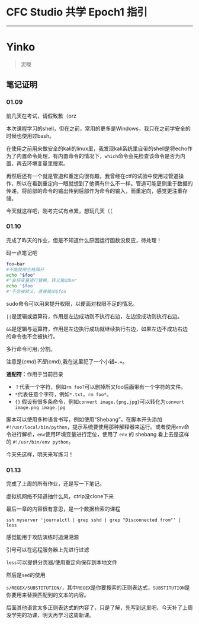 # CFC Studio 共学 Epoch1 指引
---
# Yinko

> 泥嚎

## 笔记证明

<!-- Content_START --> 
### 01.09

前几天在考试，请假致歉（orz

本次课程学习的shell，但在之前，常用的更多是Windows，我只在之前学安全的时候也使用过bash。

在使用之前用来做安全的kali的linux里，我发现kali系统里自带的shell是将echo作为了内置命令处理，有内置命令的情况下，`which`命令会先检查该命令是否为内置，再去环境变量里搜索。

再然后还有一个就是管道和重定向很有趣，我曾经在ctf的试验中使用过管道操作，所以在看到重定向一眼就想到了他俩有什么不一样。管道可能更侧重于数据的传递，将前部的命令的输出传到后部作为命令的输入，而重定向，感觉更注重存储。

今天就这样吧，刚考完试有点累，想玩几天（（

### 01.10

完成了昨天的作业，但是不知道什么原因运行函数没反应，待处理！

码一点笔记吧

```bash
foo=bar
#不能使用空格隔开
echo "$foo"
#"会将变量进行替换，转义输出bar
echo '$foo'
#'不会被转义，直接输出$foo
```

sudo命令可以用来提升权限，以便面对权限不足的情况。

`||`是逻辑或运算符，作用是左边成功则不执行右边，左边没成功则执行右边。

`&&`是逻辑与运算符，作用是左边执行成功就继续执行右边，如果左边不成功右边的命令也不会被执行。

多行命令可用`;`分割。

注意是$(cmd)不是($cmd),我在这里犯了一个小错`=.=`。

**通配符**：作用于当前目录

- `？`代表一个字符，例如`rm foo?`可以删掉所又foo后面带有一个字符的文件。
- `*`代表任意个字符，例如`*.txt`，`rm foo*`。
- `{}` 假设有很多条命令，例如`convert image.{png,jpg}`可以转化为`convert image.png image.jpg`

脚本可以使用多种语言书写，例如使用“Shebang”，在脚本开头添加`#!/usr/local/bin/python`，提示系统要使用那种解释器来运行。或者使用`env`命令进行解析，`env`使用环境变量进行定位，使用了 `env` 的 shebang 看上去是这样的 `#!/usr/bin/env python`。

今天先这样，明天来写练习！

### 01.13

完成了上周的所有作业，还是写一下笔记。

虚拟机网络不知道抽什么风，ctrlp没clone下来

最后一章的内容很有意思，是一个数据检索的课程

```
ssh myserver 'journalctl | grep sshd | grep "Disconnected from"' | less
```

感觉能用于攻防演练时追溯溯源

引号可以在远程服务器上先进行过滤

`less`可以提供分页器/使用重定向保存到本地文件

然后是`sed`的使用

`s/REGEX/SUBSTITUTION/`，其中`REGEX`是你要搜索的正则表达式，`SUBSTITUTION`是你要用来替换匹配到的文本的内容。

后面其他语言太多正则表达式的内容了，只是了解，先写到这里吧，今天补了上周没学完的功课，明天再学习这周新课。

<!-- Content_END -->